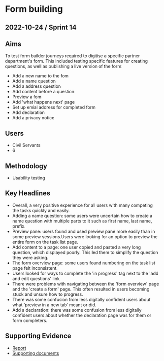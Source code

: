 # Form building

## 2022-10-24 / Sprint 14

## Aims
To test form builder journeys required to digitise a specific partner department's form. This included testing specific features for creating questions, as well as publishing a live version of the form:
- Add a new name to the fom 
- Add a name question 
- Add a address question
- Add content before a question
- Preview a fom
- Add 'what happens next' page
- Set up emial address for completed form
- Add declaration 
- Add a privacy notice

## Users
- Civil Servants
- 6

## Methodology
- Usability testing

## Key Headlines

- Overall, a very positive experience for all users with many competing the tasks quickly and easily.
- Adding a name question: some users were uncertain how to create a name question with multiple parts to it such as first name, last name, prefix.
- Preview pane: users found and used preview pane more easily than in some preview sessions.Users were looking for an option to preview the entire form on the task list page.
- Add content to a page: one user copied and pasted a very long question, which displayed poorly. This led them to simplify the question they were asking.
- The form overview page: some users found numbering on the task list page felt inconsistent.
- Users looked for ways to complete the 'in progress' tag next to the 'add and edit questions' link
- There were problems with navigating between the 'form overview' page and the 'create a form' page. This often resulted in users becoming stuck and unsure how to progress.  
- There was some confusion from less digitally confident users about what 'preview in a new tab' meant or did.
- Add a declaration: there was some confusion from less digitally confident users about whether the declaration page was for them or form completers.

## Supporting Evidence
- [Report](https://drive.google.com/drive/folders/1sz7wfVsX8UWIJWd3htyCPBxpOqTPasBB)
- [Supporting documents](https://drive.google.com/drive/folders/1sz7wfVsX8UWIJWd3htyCPBxpOqTPasBB)


